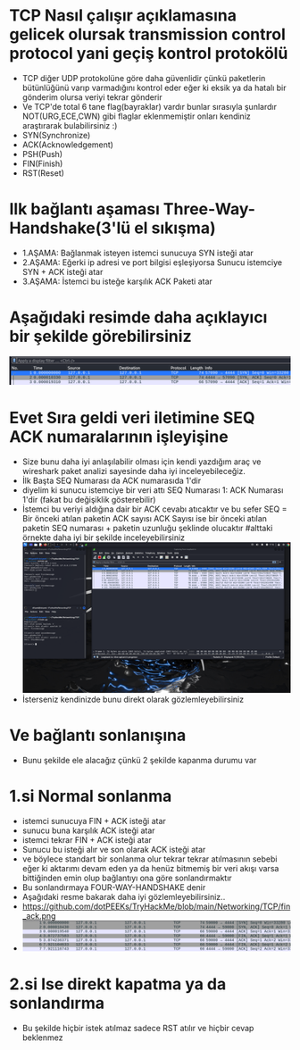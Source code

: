 # TCP Nasıl çalışır açıklamasına gelicek olursak transmission control protocol yani geçiş kontrol protokölü
* TCP diğer UDP protokolüne göre daha güvenlidir çünkü paketlerin bütünlüğünü varıp varmadığını kontrol eder eğer ki eksik ya da hatalı bir gönderim olursa veriyi tekrar gönderir
* Ve TCP'de total 6 tane flag(bayraklar) vardır bunlar sırasıyla şunlardır NOT(URG,ECE,CWN) gibi flaglar eklenmemiştir onları kendiniz araştırarak bulabilirsiniz :)
* SYN(Synchronize)
* ACK(Acknowledgement)
* PSH(Push)
* FIN(Finish)
* RST(Reset)

# Ilk bağlantı aşaması Three-Way-Handshake(3'lü el sıkışma)
* 1.AŞAMA: Bağlanmak isteyen istemci sunucuya SYN isteği atar
* 2.AŞAMA: Eğerki ip adresi ve port bilgisi eşleşiyorsa Sunucu istemciye SYN + ACK isteği atar
* 3.AŞAMA: İstemci bu isteğe karşılık ACK Paketi atar
# Aşağıdaki resimde daha açıklayıcı bir şekilde görebilirsiniz
![Resim](./threeway.png)


# Evet Sıra geldi veri iletimine SEQ ACK numaralarının işleyişine 
* Size bunu daha iyi anlaşılabilir olması için kendi yazdığım araç ve wireshark paket analizi sayesinde daha iyi inceleyebileceğiz.
* İlk Başta SEQ Numarası da ACK numarasıda 1'dir
* diyelim ki sunucu istemciye bir veri attı SEQ Numarası 1: ACK Numarası 1'dir (fakat bu değişiklik gösterebilir)
* İstemci bu veriyi aldığına dair bir ACK cevabı atıcaktır ve bu sefer SEQ = Bir önceki atılan paketin ACK sayısı ACK Sayısı ise bir önceki atılan paketin SEQ numarası + paketin uzunluğu şeklinde olucaktır
#alttaki örnekte daha iyi bir şekilde inceleyebilirsiniz
![Resim](./term.png)
* İsterseniz kendinizde bunu direkt olarak gözlemleyebilirsiniz
# Ve bağlantı sonlanışına
* Bunu şekilde ele alacağız çünkü 2 şekilde kapanma durumu var
# 1.si Normal sonlanma
* istemci sunucuya FIN  + ACK isteği atar
* sunucu buna karşılık ACK isteği atar
* istemci tekrar FIN + ACK isteği atar
* Sunucu bu isteği alır ve son olarak ACK isteği atar
* ve böylece standart bir sonlanma olur tekrar tekrar atılmasının sebebi eğer ki aktarımı devam eden ya da henüz bitmemiş bir veri akışı varsa bittiğinden emin olup bağlantıyı ona göre sonlandırmaktır
* Bu sonlandırmaya FOUR-WAY-HANDSHAKE denir
* Aşağıdaki resme bakarak daha iyi gözlemleyebilirsiniz..
* https://github.com/dotPEEKs/TryHackMe/blob/main/Networking/TCP/fin_ack.png
* ![Resim](./fin_ack.png)
# 2.si Ise direkt kapatma ya da sonlandırma
* Bu şekilde hiçbir istek atılmaz sadece RST atılır ve hiçbir cevap beklenmez
